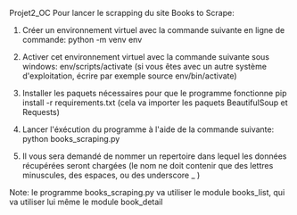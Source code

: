 Projet2_OC
Pour lancer le scrapping du site Books to Scrape:

1. Créer un environnement virtuel avec la commande suivante en ligne de commande:
python -m venv env

2. Activer cet environnement virtuel avec la commande suivante sous windows:
env/scripts/activate
(si vous êtes avec un autre système d'exploitation, écrire par exemple source env/bin/activate)

3. Installer les paquets nécessaires pour que le programme fonctionne
pip install -r requirements.txt
(cela va importer les paquets BeautifulSoup et Requests)

4. Lancer l'éxécution du programme à l'aide de la commande suivante:
python books_scraping.py

5. Il vous sera demandé de nommer un repertoire dans lequel les données récupérées seront chargées
(le nom ne doit contenir que des lettres minuscules, des espaces, ou des underscore _ )

Note: le programme books_scraping.py va utiliser le module books_list, qui va utiliser lui même le module book_detail

